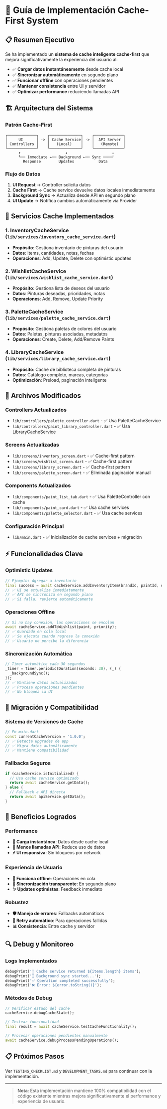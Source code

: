 # 🎯 Guía de Implementación Cache-First System

## 📋 Resumen Ejecutivo

Se ha implementado un **sistema de cache inteligente cache-first** que mejora significativamente la experiencia del usuario al:

- ✅ **Cargar datos instantáneamente** desde cache local
- ✅ **Sincronizar automáticamente** en segundo plano 
- ✅ **Funcionar offline** con operaciones pendientes
- ✅ **Mantener consistencia** entre UI y servidor
- ✅ **Optimizar performance** reduciendo llamadas API

## 🏗️ Arquitectura del Sistema

### Patrón Cache-First
```
┌─────────────┐    ┌──────────────┐    ┌─────────────┐
│     UI      │ -> │ Cache Service│ -> │  API Server │
│ Controllers │    │   (Local)    │    │   (Remote)  │
└─────────────┘    └──────────────┘    └─────────────┘
      ↑                    ↓                    ↓
      └── Immediate ←── Background ←── Sync ────┘
        Response        Updates           Data
```

### Flujo de Datos
1. **UI Request** → Controller solicita datos
2. **Cache First** → Cache service devuelve datos locales inmediatamente 
3. **Background Sync** → Actualiza desde API en segundo plano
4. **UI Update** → Notifica cambios automáticamente via Provider

## 🔧 Servicios Cache Implementados

### 1. InventoryCacheService (`lib/services/inventory_cache_service.dart`)
- **Propósito**: Gestiona inventario de pinturas del usuario
- **Datos**: Items, cantidades, notas, fechas
- **Operaciones**: Add, Update, Delete con optimistic updates

### 2. WishlistCacheService (`lib/services/wishlist_cache_service.dart`) 
- **Propósito**: Gestiona lista de deseos del usuario
- **Datos**: Pinturas deseadas, prioridades, notas
- **Operaciones**: Add, Remove, Update Priority

### 3. PaletteCacheService (`lib/services/palette_cache_service.dart`)
- **Propósito**: Gestiona paletas de colores del usuario
- **Datos**: Paletas, pinturas asociadas, metadatos
- **Operaciones**: Create, Delete, Add/Remove Paints

### 4. LibraryCacheService (`lib/services/library_cache_service.dart`)
- **Propósito**: Cache de biblioteca completa de pinturas
- **Datos**: Catálogo completo, marcas, categorías
- **Optimización**: Preload, paginación inteligente

## 📁 Archivos Modificados

### Controllers Actualizados
- `lib/controllers/palette_controller.dart` - ✅ Usa PaletteCacheService
- `lib/controllers/paint_library_controller.dart` - ✅ Usa LibraryCacheService  

### Screens Actualizadas
- `lib/screens/inventory_screen.dart` - ✅ Cache-first pattern
- `lib/screens/wishlist_screen.dart` - ✅ Cache-first pattern
- `lib/screens/library_screen.dart` - ✅ Cache-first pattern
- `lib/screens/palette_screen.dart` - ✅ Eliminada paginación manual

### Components Actualizados  
- `lib/components/paint_list_tab.dart` - ✅ Usa PaletteController con cache
- `lib/components/paint_card.dart` - ✅ Usa cache services
- `lib/components/palette_selector.dart` - ✅ Usa cache services

### Configuración Principal
- `lib/main.dart` - ✅ Inicialización de cache services + migración

## ⚡ Funcionalidades Clave

### Optimistic Updates
```dart
// Ejemplo: Agregar a inventario
final success = await cacheService.addInventoryItem(brandId, paintId, quantity);
// ✅ UI se actualiza inmediatamente
// ✅ API se sincroniza en segundo plano
// ✅ Si falla, revierte automáticamente
```

### Operaciones Offline
```dart
// Si no hay conexión, las operaciones se encolan
await cacheService.addToWishlist(paint, priority);
// ✅ Guardado en cola local
// ✅ Se ejecuta cuando regrese la conexión
// ✅ Usuario no percibe la diferencia
```

### Sincronización Automática
```dart
// Timer automático cada 30 segundos
_timer = Timer.periodic(Duration(seconds: 30), (_) {
  _backgroundSync();
});
// ✅ Mantiene datos actualizados
// ✅ Procesa operaciones pendientes
// ✅ No bloquea la UI
```

## 🔄 Migración y Compatibilidad

### Sistema de Versiones de Cache
```dart
// En main.dart
const currentCacheVersion = '1.0.0';
// ✅ Detecta upgrades de app
// ✅ Migra datos automáticamente  
// ✅ Mantiene compatibilidad
```

### Fallbacks Seguros
```dart
if (cacheService.isInitialized) {
  // Usa cache service optimizado
  return await cacheService.getData();
} else {
  // Fallback a API directa
  return await apiService.getData();
}
```

## 🎯 Beneficios Logrados

### Performance
- **🚀 Carga instantánea**: Datos desde cache local
- **📱 Menos llamadas API**: Reduce uso de datos
- **⚡ UI responsiva**: Sin bloqueos por network

### Experiencia de Usuario  
- **📶 Funciona offline**: Operaciones en cola
- **🔄 Sincronización transparente**: En segundo plano
- **✨ Updates optimistas**: Feedback inmediato

### Robustez
- **🛡️ Manejo de errores**: Fallbacks automáticos
- **🔁 Retry automático**: Para operaciones fallidas
- **📊 Consistencia**: Entre cache y servidor

## 🔍 Debug y Monitoreo

### Logs Implementados
```dart
debugPrint('🎨 Cache service returned ${items.length} items');
debugPrint('🔄 Background sync started...');
debugPrint('✅ Operation completed successfully');
debugPrint('❌ Error: ${error.toString()}');
```

### Métodos de Debug
```dart
// Verificar estado del cache
cacheService.debugCacheState();

// Testear funcionalidad
final result = await cacheService.testCacheFunctionality();

// Procesar operaciones pendientes manualmente
await cacheService.debugProcessPendingOperations();
```

## 📋 Próximos Pasos

Ver `TESTING_CHECKLIST.md` y `DEVELOPMENT_TASKS.md` para continuar con la implementación.

---

> **Nota**: Esta implementación mantiene 100% compatibilidad con el código existente mientras mejora significativamente el performance y experiencia de usuario. 